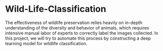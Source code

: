 # Wild-Life-Classification
The effectiveness of wildlife preservation relies heavily on in-depth understanding of the diversity and behavior of animals, which requires intensive manual labor of experts to correctly label the images collected. In this project, we will try to automate this process by constructing a deep learning model for wildlife classification.
